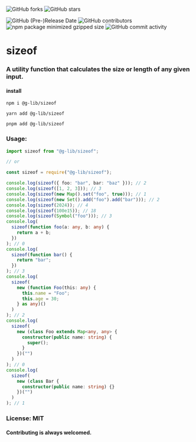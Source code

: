 ![GitHub forks](https://img.shields.io/github/forks/9a8ri3L/sizeof?style=plastix&color=yellow)
![GitHub stars](https://img.shields.io/github/stars/9a8ri3L/sizeof?style=flat-square)

![GitHub (Pre-)Release Date](https://img.shields.io/github/release-date-pre/9a8ri3L/sizeof)
![GitHub contributors](https://img.shields.io/github/contributors-anon/9a8ri3L/sizeof)
![npm package minimized gzipped size](https://img.shields.io/bundlejs/size/@g-lib/sizeof)
![GitHub commit activity](https://img.shields.io/github/commit-activity/t/9a8ri3L/sizeof)

# sizeof

### A utility function that calculates the size or length of any given input.

#### install

```
npm i @g-lib/sizeof
```

```
yarn add @g-lib/sizeof
```

```
pnpm add @g-lib/sizeof
```

### Usage:

```ts
import sizeof from "@g-lib/sizeof";

// or

const sizeof = require("@g-lib/sizeof");

console.log(sizeof({ foo: "bar", bar: "baz" })); // 2
console.log(sizeof([1, 2, 3])); // 3
console.log(sizeof(new Map().set("foo", true))); // 1
console.log(sizeof(new Set().add("foo").add("bar"))); // 2
console.log(sizeof(2024)); // 4
console.log(sizeof(100e15)); // 18
console.log(sizeof(Symbol("foo"))); // 3
console.log(
  sizeof(function foo(a: any, b: any) {
    return a + b;
  })
); // 0
console.log(
  sizeof(function bar() {
    return "bar";
  })
); // 3
console.log(
  sizeof(
    new (function Foo(this: any) {
      this.name = "Foo";
      this.age = 30;
    } as any)()
  )
); // 2
console.log(
  sizeof(
    new (class Foo extends Map<any, any> {
      constructor(public name: string) {
        super();
      }
    })("")
  )
); // 0
console.log(
  sizeof(
    new (class Bar {
      constructor(public name: string) {}
    })("")
  )
); // 1
```

### License: MIT

#### Contributing is always welcomed.

